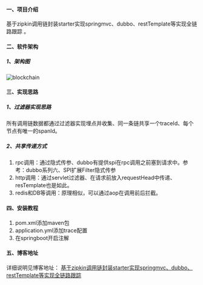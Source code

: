 #### 一、项目介绍
基于zipkin调用链封装starter实现springmvc、dubbo、restTemplate等实现全链路跟踪 。

#### 二、软件架构
##### 1、架构图
![blockchain](https://img2018.cnblogs.com/blog/843808/201811/843808-20181111233335288-234628875.png "架构图")

#### 三、实现思路
##### 1、过滤器实现思路
所有调用链数据都通过过滤器实现埋点并收集、同一条链共享一个traceId、每个节点有唯一的spanId。
##### 2、共享传递方式
1. rpc调用：通过隐式传参、dubbo有提供spi在rpc调用之前塞到请求中。参考：dubbo系列六、SPI扩展Filter隐式传参
2. http调用：通过servlet过滤器、在请求前放入requestHead中传递、resTemplate也是如此。
3. redis和DB等调用：原理相似，可以通过aop在调用前后拦截。

#### 四、安装教程
1. pom.xml添加maven包
2. application.yml添加trace配置
3. 在springboot开启注解
#### 五、博客地址
详细说明见博客地址：
[基于zipkin调用链封装starter实现springmvc、dubbo、restTemplate等实现全链路跟踪 ](https://www.cnblogs.com/wangzhuxing/p/9944135.html)
